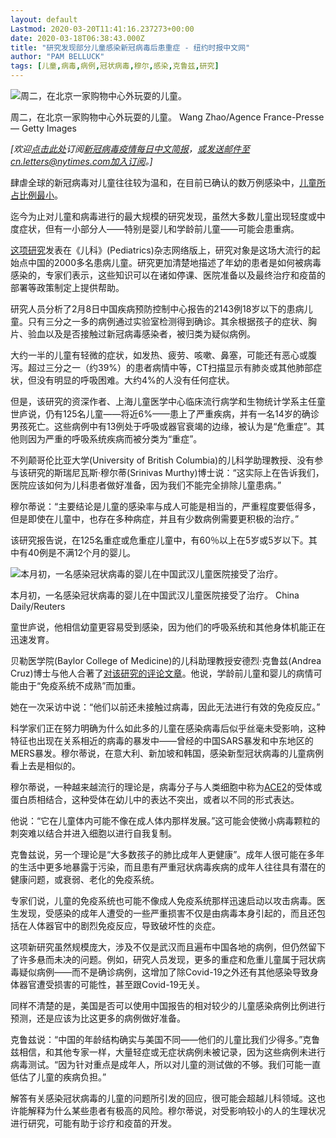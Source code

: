 ```yaml
---
layout: default
Lastmod: 2020-03-20T11:41:16.237273+00:00
date: 2020-03-18T06:38:43.000Z
title: "研究发现部分儿童感染新冠病毒后患重症 - 纽约时报中文网"
author: "PAM BELLUCK"
tags: [儿童,病毒,病例,冠状病毒,穆尔,感染,克鲁兹,研究]
---
```


![周二，在北京一家购物中心外玩耍的儿童。](https://images.weserv.nl/?url=https%3A//static01.nyt.com/images/2020/03/17/science/17VIRUS-CHILDREN2/17VIRUS-CHILDREN2-master1050.jpg)

周二，在北京一家购物中心外玩耍的儿童。 Wang Zhao/Agence France-Presse — Getty Images

_\[欢迎_[_点击此处_](https://sso.nytcn.me/email/?source=top-right)_订阅_[_新冠病毒疫情每日中文简报_](https://cn.nytimes.com/morning-brief/)_，或发送邮件至cn.letters@nytimes.com加入订阅。\]_

肆虐全球的新冠病毒对儿童往往较为温和，在目前已确认的数万例感染中，[儿童所占比例最小](https://jamanetwork.com/journals/jama/fullarticle/2762130)。

迄今为止对儿童和病毒进行的最大规模的研究发现，虽然大多数儿童出现轻度或中度症状，但有一小部分人——特别是婴儿和学龄前儿童——可能会患重病。

[这项研究](https://pediatrics.aappublications.org/content/pediatrics/early/2020/03/16/peds.2020-0702.full.pdf)发表在《儿科》(Pediatrics)杂志网络版上，研究对象是这场大流行的起始点中国的2000多名患病儿童。研究更加清楚地描述了年幼的患者是如何被病毒感染的，专家们表示，这些知识可以在诸如停课、医院准备以及最终治疗和疫苗的部署等政策制定上提供帮助。

研究人员分析了2月8日中国疾病预防控制中心报告的2143例18岁以下的患病儿童。只有三分之一多的病例通过实验室检测得到确诊。其余根据孩子的症状、胸片、验血以及是否接触过新冠病毒感染者，被归类为疑似病例。

大约一半的儿童有轻微的症状，如发热、疲劳、咳嗽、鼻塞，可能还有恶心或腹泻。超过三分之一（约39%）的患者病情中等，CT扫描显示有肺炎或其他肺部症状，但没有明显的呼吸困难。大约4%的人没有任何症状。

但是，该研究的资深作者、上海儿童医学中心临床流行病学和生物统计学系主任童世庐说，仍有125名儿童——将近6%——患上了严重疾病，并有一名14岁的确诊男孩死亡。这些病例中有13例处于呼吸或器官衰竭的边缘，被认为是“危重症”。其他则因为严重的呼吸系统疾病而被分类为“重症”。

不列颠哥伦比亚大学(University of British Columbia)的儿科学助理教授、没有参与该研究的斯瑞尼瓦斯·穆尔蒂(Srinivas Murthy)博士说：“这实际上在告诉我们，医院应该如何为儿科患者做好准备，因为我们不能完全排除儿童患病。”

穆尔蒂说：“主要结论是儿童的感染率与成人可能是相当的，严重程度要低得多，但是即使在儿童中，也存在多种病症，并且有少数病例需要更积极的治疗。”

该研究报告说，在125名重症或危重症儿童中，有60％以上在5岁或5岁以下。其中有40例是不满12个月的婴儿。

![本月初，一名感染冠状病毒的婴儿在中国武汉儿童医院接受了治疗。](https://images.weserv.nl/?url=https%3A//static01.nyt.com/images/2020/03/17/science/17VIRUS-CHILDREN1/merlin_170270898_19a46ae6-7975-47bb-a74a-0ec581b2a2a1-master1050.jpg)

本月初，一名感染冠状病毒的婴儿在中国武汉儿童医院接受了治疗。 China Daily/Reuters

童世庐说，他相信幼童更容易受到感染，因为他们的呼吸系统和其他身体机能正在迅速发育。

贝勒医学院(Baylor College of Medicine)的儿科助理教授安德烈·克鲁兹(Andrea Cruz)博士与他人合著了[对该研究的评论文章](https://pediatrics.aappublications.org/content/pediatrics/early/2020/03/16/peds.2020-0834.full.pdf)。他说，学龄前儿童和婴儿的病情可能由于“免疫系统不成熟”而加重。

她在一次采访中说：“他们以前还未接触过病毒，因此无法进行有效的免疫反应。”

科学家们正在努力明确为什么如此多的儿童在感染病毒后似乎丝毫未受影响，这种特征也出现在关系相近的病毒的暴发中——曾经的中国SARS暴发和中东地区的MERS暴发。穆尔蒂说，在意大利、新加坡和韩国，感染新型冠状病毒的儿童病例看上去是相似的。

穆尔蒂说，一种越来越流行的理论是，病毒分子与人类细胞中称为[ACE2](https://www.ncbi.nlm.nih.gov/pubmed/32167747)的受体或蛋白质相结合，这种受体在幼儿中的表达不突出，或者以不同的形式表达。

他说：“它在儿童体内可能不像在成人体内那样发展。”这可能会使微小病毒颗粒的刺突难以结合并进入细胞以进行自我复制。

克鲁兹说，另一个理论是“大多数孩子的肺比成年人更健康”。成年人很可能在多年的生活中更多地暴露于污染，而且患有严重冠状病毒疾病的成年人往往具有潜在的健康问题，或衰弱、老化的免疫系统。

专家们说，儿童的免疫系统也可能不像成人免疫系统那样迅速启动以攻击病毒。医生发现，受感染的成年人遭受的一些严重损害不仅是由病毒本身引起的，而且还包括在人体器官中的剧烈免疫反应，导致破坏性的炎症。

这项新研究虽然规模庞大，涉及不仅是武汉而且遍布中国各地的病例，但仍然留下了许多悬而未决的问题。例如，研究人员发现，更多的重症和危重儿童属于冠状病毒疑似病例——而不是确诊病例，这增加了除Covid-19之外还有其他感染导致身体器官遭受损害的可能性，甚至跟Covid-19无关。

同样不清楚的是，美国是否可以使用中国报告的相对较少的儿童感染病例比例进行预测，还是应该为比这更多的病例做好准备。

克鲁兹说：“中国的年龄结构确实与美国不同——他们的儿童比我们少得多。”克鲁兹相信，和其他专家一样，大量轻症或无症状病例未被记录，因为这些病例未进行病毒测试。“因为针对重点是成年人，所以对儿童的测试做的不够。我们可能一直低估了儿童的疾病负担。”

解答有关感染冠状病毒的儿童的问题所引发的回应，很可能会超越儿科领域。这也许能解释为什么某些患者有极高的风险。穆尔蒂说，对受影响较小的人的生理状况进行研究，可能有助于诊疗和疫苗的开发。

